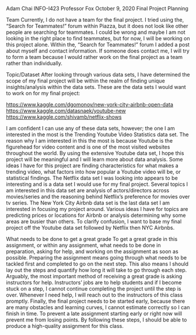 Adam Chai
INFO-I423
Professor Fox
October 9, 2020
Final Project Planning

Team
Currently, I do not have a team for the final project. I tried using the, “Search for Teammates!” forum within Piazza, but it does not look 
like other people are searching for teammates. I could be wrong and maybe I am not looking in the right place to find teammates, but for now, 
I will be working on this project alone. Within the, “Search for Teammates!” forum I added a post about myself and contact information. 
If someone does contact me, I will try to form a team because I would rather work on the final project as a team rather than individually. 

Topic/Dataset
After looking through various data sets, I have determined the scope of my final project will be within the realm of finding unique insights/analysis 
within the data sets. These are the data sets I would want to work on for my final project:

https://www.kaggle.com/dgomonov/new-york-city-airbnb-open-data
https://www.kaggle.com/datasnaek/youtube-new
https://www.kaggle.com/shivamb/netflix-shows

I am confident I can use any of these data sets, however; the one I am interested in the most is the Trending Youtube Video Statistics data set. 
The reason why I am interested in this the most is because Youtube is the figurehead for video content and is one of the most visited websites 
throughout the world. By using the extensive Youtube data set, I hope this project will be meaningful and I will learn more about data analysis. 
Some ideas I have for this project are finding characteristics for what makes a trending video, what factors into how popular a Youtube video will 
be, or statistical findings. The Netflix data set I was looking into appears to be interesting and is a data set I would use for my final project. 
Several topics I am interested in this data set are analysis of actors/directors across movies/series and the reasoning behind Netflix’s preference 
for movies over tv series. The New York City Airbnb data set is the last data set I am interested in focusing my project around. Various ideas I have 
for topics are predicting prices or locations for Airbnb or analysis determining why some areas are busier than others. To clarify confusion, I want 
to base my final project off the Youtube data set followed by Netflix then NYC Airbnbs. 

What needs to be done to get a great grade
To get a great grade in this assignment, or within any assignment, what needs to be done in preparation, asking for help, and working 
on the assignment as soon as possible. Preparing the assignment means going through what needs to be tackled first and completed to go on the next step. 
This also means I should lay out the steps and quantify how long it will take to go through each step. Arguably, the most important method of receiving a 
great grade is asking instructors for help. Instructors’ jobs are to help students and if I become stuck on a step, I cannot continue completing the project 
until the step is over. Whenever I need help, I will reach out to the instructors of this class promptly. Finally, the final project needs to be started early, 
because there are many obstacles and learning curves, I cannot estimate correctly so I can finish in time. To prevent a late assignment starting early or right 
now will prevent me from losing points. By following these steps, I should be able to produce a high-quality assignment for this class. 
